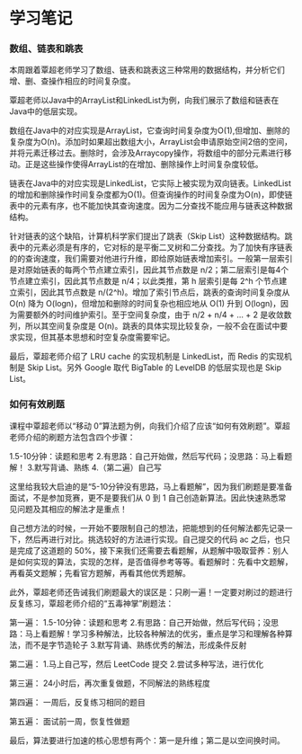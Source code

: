 # 学习笔记

### 数组、链表和跳表

本周跟着覃超老师学习了数组、链表和跳表这三种常用的数据结构，并分析它们增、删、查操作相应的时间复杂度。

覃超老师以Java中的ArrayList和LinkedList为例，向我们展示了数组和链表在Java中的低层实现。

数组在Java中的对应实现是ArrayList，它查询时间复杂度为O(1),但增加、删除的复杂度为O(n)。添加时如果超出数组大小，ArrayList会申请原始空间2倍的空间，并将元素迁移过去。删除时，会涉及Arraycopy操作，将数组中的部分元素进行移动。正是这些操作使得ArrayList的在增加、删除操作上时间复杂度较低。

链表在Java中的对应实现是LinkedList，它实际上被实现为双向链表。LinkedList的增加和删除操作时间复杂度都为O(1)。但查询操作的时间复杂度为O(n)，即使链表中的元素有序，也不能加快其查询速度。因为二分查找不能应用与链表这种数据结构。

针对链表的这个缺陷，计算机科学家们提出了跳表（Skip List）这种数据结构。跳表中的元素必须是有序的，它对标的是平衡二叉树和二分查找。为了加快有序链表的的查询速度，我们需要对他进行升维，即给原始链表增加索引。一般第一层索引是对原始链表的每两个节点建立索引，因此其节点数是 n/2；第二层索引是每4个节点建立索引，因此其节点数是 n/4；以此类推，第 h 层索引是每 2^h 个节点建立索引，因此其节点数是 n/(2^h)。增加了索引节点后，跳表的查询时间复杂度从 O(n) 降为 O(logn)，但增加和删除的时间复杂也相应地从 O(1) 升到 O(logn)，因为需要额外的时间维护索引。至于空间复杂度，由于 n/2 + n/4 + … + 2 是收敛数列，所以其空间复杂度是 O(n)。跳表的具体实现比较复杂，一般不会在面试中要求实现，但其基本思想和时空复杂度需要牢记。

最后，覃超老师介绍了 LRU cache 的实现机制是 LinkedList，而 Redis 的实现机制是 Skip List。另外 Google 取代 BigTable 的 LevelDB 的低层实现也是 Skip List。 


### 如何有效刷题
课程中覃超老师以“移动 0”算法题为例，向我们介绍了应该“如何有效刷题”。覃超老师介绍的刷题方法包含四个步骤：

1.5-10分钟：读题和思考
2.有思路：自己开始做，然后写代码；没思路：马上看题解！
3.默写背诵、熟练
4.（第二遍）自己写

这里给我较大启迪的是“5-10分钟没有思路，马上看题解”，因为我们刷题是要准备面试，不是参加竞赛，更不是要我们从 0 到 1 自己创造新算法。因此快速熟悉常见问题及其相应的解法才是重点！

自己想方法的时候，一开始不要限制自己的想法，把能想到的任何解法都先记录一下，然后再进行对比。挑选较好的方法进行实现。自己提交的代码 ac 之后，也只是完成了这道题的 50%，接下来我们还需要去看题解，从题解中吸取营养：别人是如何实现的算法，实现的怎样，是否值得参考等等。看题解时：先看中文题解，再看英文题解；先看官方题解，再看其他优秀题解。

此外，覃超老师还告诫我们刷题最大的误区是：只刷一遍！一定要对刷过的题进行反复练习，覃超老师介绍的“五毒神掌”刷题法：

第一遍：
1.5-10分钟：读题和思考
2.有思路：自己开始做，然后写代码；没思路：马上看题解！学习多种解法，比较各种解法的优劣，重点是学习和理解各种算法，而不是字节造轮子
3.默写背诵、熟练优秀的解法，形成条件反射

第二遍：
1.马上自己写，然后 LeetCode 提交
2.尝试多种写法，进行优化

第三遍：
24小时后，再次重复做题，不同解法的熟练程度

第四遍：
一周后，反复练习相同的题目

第五遍：
面试前一周，恢复性做题

最后，算法要进行加速的核心思想有两个：第一是升维；第二是以空间换时间。